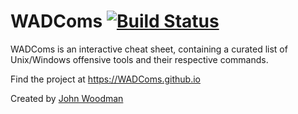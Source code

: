 # WADComs [![Build Status][]][travis]

[Build Status]: https://travis-ci.org/WADComs/WADComs.github.io.svg?branch=master
[travis]: https://travis-ci.org/WADComs/WADComs.github.io

WADComs is an interactive cheat sheet, containing a curated list of Unix/Windows offensive tools and their respective commands.

Find the project at https://WADComs.github.io

Created by [John Woodman](https://twitter.com/JohnWoodman15)
